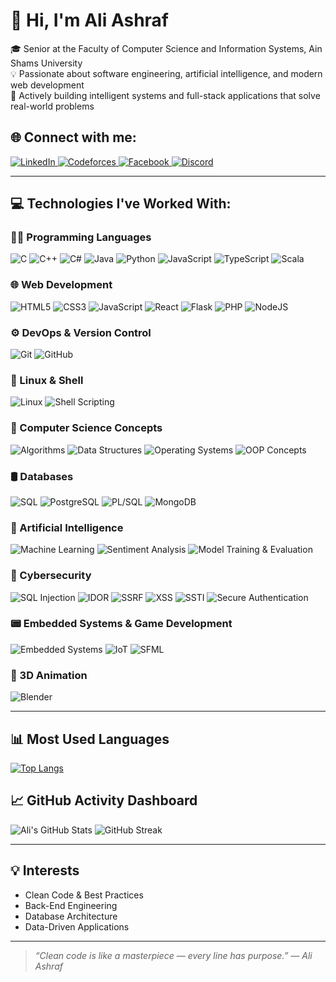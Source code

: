 
# 👋 Hi, I'm Ali Ashraf

🎓 Senior at the Faculty of Computer Science and Information Systems, Ain Shams University  
💡 Passionate about software engineering, artificial intelligence, and modern web development  
🚀 Actively building intelligent systems and full-stack applications that solve real-world problems  

## 🌐 Connect with me:

<p align="left">
  <a href="https://www.linkedin.com/in/ali-ashraf20/" target="_blank">
    <img src="https://img.shields.io/badge/LinkedIn-0077B5?style=for-the-badge&logo=linkedin&logoColor=white" alt="LinkedIn"/>
  </a>
  <a href="https://codeforces.com/profile/Alinist" target="_blank">
    <img src="https://img.shields.io/badge/Codeforces-orange?style=for-the-badge&logo=codeforces&logoColor=white" alt="Codeforces"/>
  </a>
  <a href="https://www.facebook.com/aly.ashraf.982" target="_blank">
    <img src="https://img.shields.io/badge/Facebook-1877F2?style=for-the-badge&logo=facebook&logoColor=white" alt="Facebook"/>
  </a>
  <a href="https://discord.com/users/467107486936203275" target="_blank">
    <img src="https://img.shields.io/badge/Discord-5865F2?style=for-the-badge&logo=discord&logoColor=white" alt="Discord"/>
  </a>
</p>

---

## 💻 Technologies I've Worked With:

### 🧑‍💻 Programming Languages
<p align="left">
  <img src="https://img.shields.io/badge/C-A8B9CC?style=for-the-badge&logo=c&logoColor=black" alt="C"/>
  <img src="https://img.shields.io/badge/C++-00599C?style=for-the-badge&logo=c%2B%2B&logoColor=white" alt="C++"/>
  <img src="https://img.shields.io/badge/C%23-239120?style=for-the-badge&logo=c-sharp&logoColor=white" alt="C#"/>
  <img src="https://img.shields.io/badge/Java-007396?style=for-the-badge&logo=java&logoColor=white" alt="Java"/>
  <img src="https://img.shields.io/badge/Python-3776AB?style=for-the-badge&logo=python&logoColor=white" alt="Python"/>
  <img src="https://img.shields.io/badge/JavaScript-F7DF1E?style=for-the-badge&logo=javascript&logoColor=black" alt="JavaScript"/>
  <img src="https://img.shields.io/badge/TypeScript-007ACC?style=for-the-badge&logo=typescript&logoColor=white" alt="TypeScript"/>
  <img src="https://img.shields.io/badge/Scala-DC322F?style=for-the-badge&logo=scala&logoColor=white" alt="Scala"/>
</p>

### 🌐 Web Development
<p align="left">
  <img src="https://img.shields.io/badge/HTML5-E34F26?style=for-the-badge&logo=html5&logoColor=white" alt="HTML5"/>
  <img src="https://img.shields.io/badge/CSS3-1572B6?style=for-the-badge&logo=css3&logoColor=white" alt="CSS3"/>
  <img src="https://img.shields.io/badge/JavaScript-F7DF1E?style=for-the-badge&logo=javascript&logoColor=black" alt="JavaScript"/>
  <img src="https://img.shields.io/badge/React-20232A?style=for-the-badge&logo=react&logoColor=61DAFB" alt="React"/>
  <img src="https://img.shields.io/badge/Flask-000000?style=for-the-badge&logo=flask&logoColor=white" alt="Flask"/>
  <img src="https://img.shields.io/badge/PHP-777BB4?style=for-the-badge&logo=php&logoColor=white" alt="PHP"/>
  <img src="https://img.shields.io/badge/Node.js-339933?style=for-the-badge&logo=nodedotjs&logoColor=white" alt="NodeJS"/>
</p>

### ⚙️ DevOps & Version Control
<p align="left">
  <img src="https://img.shields.io/badge/Git-F05032?style=for-the-badge&logo=git&logoColor=white" alt="Git"/>
  <img src="https://img.shields.io/badge/GitHub-181717?style=for-the-badge&logo=github&logoColor=white" alt="GitHub"/>
</p>

### 🐧 Linux & Shell
<p align="left">
  <img src="https://img.shields.io/badge/Linux-FCC624?style=for-the-badge&logo=linux&logoColor=black" alt="Linux"/>
  <img src="https://img.shields.io/badge/Shell_Scripting-4EAA25?style=for-the-badge&logo=gnu-bash&logoColor=white" alt="Shell Scripting"/>
</p>

### 📘 Computer Science Concepts
<p align="left">
  <img src="https://img.shields.io/badge/Algorithms-000000?style=for-the-badge" alt="Algorithms"/>
  <img src="https://img.shields.io/badge/Data_Structures-006400?style=for-the-badge" alt="Data Structures"/>
  <img src="https://img.shields.io/badge/Operating_Systems-333366?style=for-the-badge" alt="Operating Systems"/>
  <img src="https://img.shields.io/badge/OOP_Concepts-4682B4?style=for-the-badge" alt="OOP Concepts"/>
</p>

### 🛢️ Databases
<p align="left">
  <img src="https://img.shields.io/badge/SQL-003B57?style=for-the-badge&logo=database&logoColor=white" alt="SQL"/>
  <img src="https://img.shields.io/badge/PostgreSQL-336791?style=for-the-badge&logo=postgresql&logoColor=white" alt="PostgreSQL"/>
  <img src="https://img.shields.io/badge/PL/SQL-F80000?style=for-the-badge" alt="PL/SQL"/>
  <img src="https://img.shields.io/badge/MongoDB-47A248?style=for-the-badge&logo=mongodb&logoColor=white" alt="MongoDB"/>
</p>

### 🤖 Artificial Intelligence
<p align="left">
  <img src="https://img.shields.io/badge/Machine_Learning-FF6F00?style=for-the-badge&logo=scikit-learn&logoColor=white" alt="Machine Learning"/>
  <img src="https://img.shields.io/badge/Sentiment_Analysis-9C27B0?style=for-the-badge" alt="Sentiment Analysis"/>
  <img src="https://img.shields.io/badge/Model_Training_&_Evaluation-1976D2?style=for-the-badge" alt="Model Training & Evaluation"/>
</p>

### 🔐 Cybersecurity
<p align="left">
  <img src="https://img.shields.io/badge/SQLi-8B0000?style=for-the-badge" alt="SQL Injection"/>
  <img src="https://img.shields.io/badge/IDOR-800080?style=for-the-badge" alt="IDOR"/>
  <img src="https://img.shields.io/badge/SSRF-006064?style=for-the-badge" alt="SSRF"/>
  <img src="https://img.shields.io/badge/XSS-F44336?style=for-the-badge" alt="XSS"/>
  <img src="https://img.shields.io/badge/SSTI-FFA000?style=for-the-badge" alt="SSTI"/>
  <img src="https://img.shields.io/badge/Secure_Authentication-009688?style=for-the-badge" alt="Secure Authentication"/>
</p>

### 📟 Embedded Systems & Game Development
<p align="left">
  <img src="https://img.shields.io/badge/Embedded_Systems-556B2F?style=for-the-badge" alt="Embedded Systems"/>
  <img src="https://img.shields.io/badge/IoT-00BCD4?style=for-the-badge" alt="IoT"/>
  <img src="https://img.shields.io/badge/SFML-008080?style=for-the-badge" alt="SFML"/>
</p>

### 🎨 3D Animation
<p align="left">
  <img src="https://img.shields.io/badge/Blender-F5792A?style=for-the-badge&logo=blender&logoColor=white" alt="Blender"/>
</p>


---

## 📊 Most Used Languages

[![Top Langs](https://github-readme-stats.vercel.app/api/top-langs/?username=Alinist&layout=compact&theme=github_dark&langs_count=8&hide=html,css)](https://github.com/Alinist)


## 📈 GitHub Activity Dashboard

![Ali's GitHub Stats](https://github-readme-stats.vercel.app/api?username=Alinist&show_icons=true&theme=default)
![GitHub Streak](https://github-readme-streak-stats.herokuapp.com?user=Alinist&theme=default)

---

## 💡 Interests

- Clean Code & Best Practices
- Back-End Engineering
- Database Architecture
- Data-Driven Applications

---

> _“Clean code is like a masterpiece — every line has purpose.” — Ali Ashraf_
